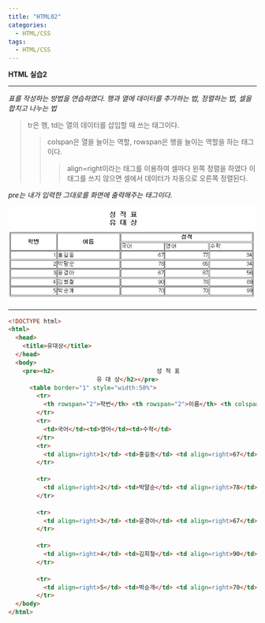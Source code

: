 ```yaml
---
title: "HTML02"
categories:
  - HTML/CSS
tags:
  - HTML/CSS
---
```


__HTML 실습2__

---

*표를 작성하는 방법을 연습하였다. 행과 열에 데이터를 추가하는 법, 정렬하는 법, 셀을 합치고 나누는 법*

>tr은 행, td는 열의 데이터를 삽입할 때 쓰는 태그이다.
>>colspan은 열을 늘이는 역할, rowspan은 행을 늘이는 역할을 하는 태그이다.
>>>align=right이라는 태그를 이용하여 셀마다 왼쪽 정렬을 하였다 이 태그를 쓰지 않으면 셀에서 데이터가 자동으로 오른쪽 정렬된다.

*pre는 내가 입력한 그대로를 화면에 출력해주는 태그이다.*



![](/assets/img/html/html2.png)

---

```html
<!DOCTYPE html>
<html>
  <head>
    <title>유대상</title>
  </head>
  <body>
    <pre><h2>                             성 적 표
	                     유 대 상</h2></pre>
      <table border="1" style="width:50%">
        <tr>
          <th rowspan="2">학번</th> <th rowspan="2">이름</th> <th colspan="3">성적</th>
        </tr>
        <tr>
          <td>국어</td><td>영어</td><td>수학</td>
        </tr>
        <tr>
          <td align=right>1</td> <td>홍길동</td> <td align=right>67</td> <td align=right>77</td> <td align=right>34</td>
        </tr>

        <tr>
          <td align=right>2</td> <td>박말순</td> <td align=right>78</td> <td align=right>65</td> <td align=right>34</td>
        </tr>

        <tr>
          <td align=right>3</td> <td>윤경아</td> <td align=right>67</td> <td align=right>67</td> <td align=right>56</td>
        </tr>

        <tr>
          <td align=right>4</td> <td>김희철</td> <td align=right>90</td> <td align=right>78</td> <td align=right>89</td>
        </tr>

        <tr>
          <td align=right>5</td> <td>박순개</td> <td align=right>70</td> <td align=right>70</td> <td align=right>99</td>
        </tr>
  </body>
</html>
```
